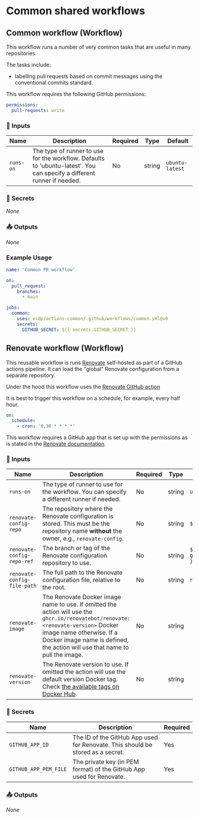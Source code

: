 # Common shared workflows

## Common workflow (Workflow)

This workflow runs a number of very common tasks that are useful in many repositories.

The tasks include:
- labelling pull requests based on commit messages using the conventional commits standard.

This workflow requires the following GitHub permissions:
```yaml
permissions:
  pull-requests: write
```

<!-- BEGIN WORKFLOW INPUT DOCS: common -->

### 🔧 Inputs

|Name      |Description                                                                                                            |Required|Type   |Default         |
|----------|-----------------------------------------------------------------------------------------------------------------------|--------|-------|----------------|
|`runs-on` |The type of runner to use for the workflow. Defaults to 'ubuntu-latest'. You can specify a different runner if needed. |No      |string |`ubuntu-latest` |

### 🔐 Secrets

_None_

### 📤 Outputs

_None_

<!-- END WORKFLOW INPUT DOCS -->

### Example Usage

```yaml
name: 'Common PR workflow'

on:
  pull_request:
    branches:
      - main

jobs:
  common:
    uses: eidp/actions-common/.github/workflows/common.yml@v0
    secrets:
      GITHUB_SECRET: ${{ secrets.GITHUB_SECRET }}
```

## Renovate workflow (Workflow)

This reusable workflow is runs [Renovate](https://www.renovatebot.com/) self-hosted as part of a GitHub actions pipeline.
It can load the "global" Renovate configuration from a separate repository.

Under the hood this workflow uses the [Renovate GitHub action](https://github.com/renovatebot/github-action?tab=readme-ov-file)

It is best to trigger this workflow on a schedule, for example, every half hour.
```yaml
on:
  schedule:
    - cron: '0,30 * * * *'
```

This workflow requires a GitHub app that is set up with the permissions as is stated in the [Renovate documentation](https://docs.renovatebot.com/modules/platform/github/#running-as-a-github-app).

<!-- BEGIN WORKFLOW INPUT DOCS: renovate -->

### 🔧 Inputs

|Name                        |Description                                                                                                                                                                                                                                   |Required|Type   |Default                                         |
|----------------------------|----------------------------------------------------------------------------------------------------------------------------------------------------------------------------------------------------------------------------------------------|--------|-------|------------------------------------------------|
|`runs-on`                   |The type of runner to use for the workflow. You can specify a different runner if needed.                                                                                                                                                     |No      |string |`ubuntu-latest`                                 |
|`renovate-config-repo`      |The repository where the Renovate configuration is stored.  This must be the repository name **without** the owner, e.g., `renovate-config`.                                                                                                  |No      |string |`${{ github.event.repository.name }}`           |
|`renovate-config-repo-ref`  |The branch or tag of the Renovate configuration repository to use.                                                                                                                                                                            |No      |string |`${{ github.event.repository.default_branch }}` |
|`renovate-config-file-path` |The full path to the Renovate configuration file, relative to the root.                                                                                                                                                                       |No      |string |`renovate-config/renovate.js`                   |
|`renovate-image`            |The Renovate Docker image name to use.  If omitted the action will use the `ghcr.io/renovatebot/renovate:<renovate-version>` Docker image name otherwise. If a Docker image name is defined, the action will use that name to pull the image. |No      |string |                                                |
|`renovate-version`          |The Renovate version to use. If omitted the action will use the default version Docker tag.  Check [the available tags on Docker Hub](https://hub.docker.com/r/renovate/renovate/tags).                                                       |No      |string |                                                |

### 🔐 Secrets

|Name                  |Description                                                                    |Required|
|----------------------|-------------------------------------------------------------------------------|--------|
|`GITHUB_APP_ID`       |The ID of the GitHub App used for Renovate. This should be stored as a secret. |Yes     |
|`GITHUB_APP_PEM_FILE` |The private key (in PEM format) of the GitHub App used for Renovate.           |Yes     |

### 📤 Outputs

_None_

<!-- END WORKFLOW INPUT DOCS -->
